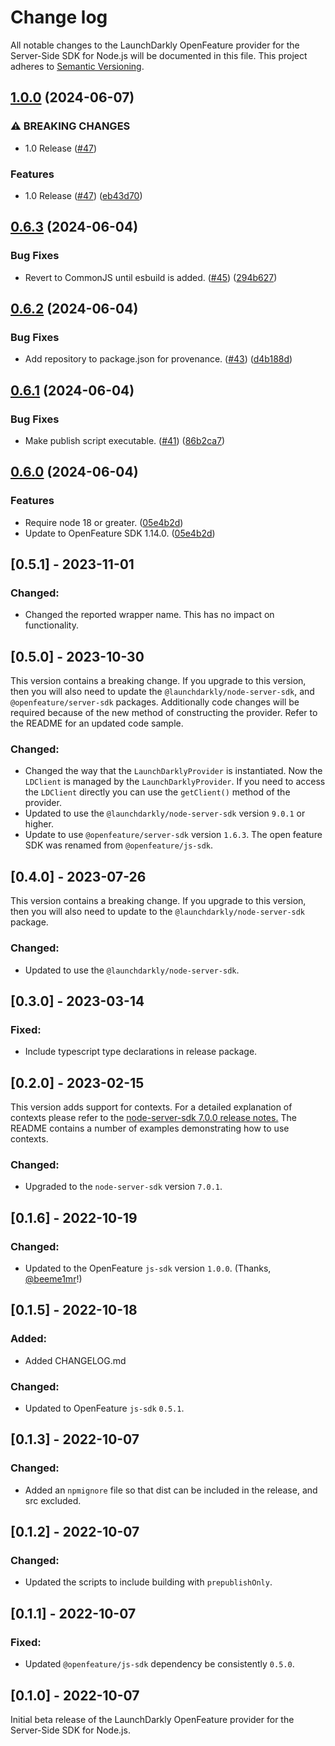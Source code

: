 # Change log

All notable changes to the LaunchDarkly OpenFeature provider for the Server-Side SDK for Node.js will be documented in this file. This project adheres to [Semantic Versioning](http://semver.org).

## [1.0.0](https://github.com/launchdarkly/openfeature-node-server/compare/openfeature-node-server-v0.6.3...openfeature-node-server-v1.0.0) (2024-06-07)


### ⚠ BREAKING CHANGES

* 1.0 Release ([#47](https://github.com/launchdarkly/openfeature-node-server/issues/47))

### Features

* 1.0 Release ([#47](https://github.com/launchdarkly/openfeature-node-server/issues/47)) ([eb43d70](https://github.com/launchdarkly/openfeature-node-server/commit/eb43d70955bc67cf660bbfa5a30da411636aeddb))

## [0.6.3](https://github.com/launchdarkly/openfeature-node-server/compare/openfeature-node-server-v0.6.2...openfeature-node-server-v0.6.3) (2024-06-04)


### Bug Fixes

* Revert to CommonJS until esbuild is added. ([#45](https://github.com/launchdarkly/openfeature-node-server/issues/45)) ([294b627](https://github.com/launchdarkly/openfeature-node-server/commit/294b627208d2a134900f3429e0892d5847752b83))

## [0.6.2](https://github.com/launchdarkly/openfeature-node-server/compare/openfeature-node-server-v0.6.1...openfeature-node-server-v0.6.2) (2024-06-04)


### Bug Fixes

* Add repository to package.json for provenance. ([#43](https://github.com/launchdarkly/openfeature-node-server/issues/43)) ([d4b188d](https://github.com/launchdarkly/openfeature-node-server/commit/d4b188d55ed2a478d0549c999c16a892093c1b3d))

## [0.6.1](https://github.com/launchdarkly/openfeature-node-server/compare/openfeature-node-server-v0.6.0...openfeature-node-server-v0.6.1) (2024-06-04)


### Bug Fixes

* Make publish script executable. ([#41](https://github.com/launchdarkly/openfeature-node-server/issues/41)) ([86b2ca7](https://github.com/launchdarkly/openfeature-node-server/commit/86b2ca7cc5e3d83e15b558653df3fe896084c1e0))

## [0.6.0](https://github.com/launchdarkly/openfeature-node-server/compare/openfeature-node-server-v0.5.1...openfeature-node-server-v0.6.0) (2024-06-04)


### Features

* Require node 18 or greater. ([05e4b2d](https://github.com/launchdarkly/openfeature-node-server/commit/05e4b2d74927ecfb3c7d8274bfd914bb6985cb92))
* Update to OpenFeature SDK 1.14.0. ([05e4b2d](https://github.com/launchdarkly/openfeature-node-server/commit/05e4b2d74927ecfb3c7d8274bfd914bb6985cb92))

## [0.5.1] - 2023-11-01
### Changed:
- Changed the reported wrapper name. This has no impact on functionality.

## [0.5.0] - 2023-10-30
This version contains a breaking change. If you upgrade to this version, then you will also need to update the `@launchdarkly/node-server-sdk`, and `@openfeature/server-sdk` packages. Additionally code changes will be required because of the new method of constructing the provider. Refer to the README for an updated code sample.

### Changed:
- Changed the way that the `LaunchDarklyProvider` is instantiated. Now the `LDClient` is managed by the `LaunchDarklyProvider`. If you need to access the `LDClient` directly you can use the `getClient()` method of the provider.
- Updated to use the `@launchdarkly/node-server-sdk` version `9.0.1` or higher.
- Update to use `@openfeature/server-sdk` version `1.6.3`. The open feature SDK was renamed from `@openfeature/js-sdk`.

## [0.4.0] - 2023-07-26
This version contains a breaking change. If you upgrade to this version, then you will also need to update to the `@launchdarkly/node-server-sdk` package.

### Changed:
- Updated to use the `@launchdarkly/node-server-sdk`.

## [0.3.0] - 2023-03-14
### Fixed:
- Include typescript type declarations in release package.

## [0.2.0] - 2023-02-15
This version adds support for contexts. For a detailed explanation of contexts please refer to the [node-server-sdk 7.0.0 release notes.](https://github.com/launchdarkly/node-server-sdk/releases/tag/7.0.0) The README contains a number of examples demonstrating how to use contexts.

### Changed:
- Upgraded to the `node-server-sdk` version `7.0.1`.

## [0.1.6] - 2022-10-19
### Changed:
- Updated to the OpenFeature `js-sdk` version `1.0.0`. (Thanks, [@beeme1mr](https://github.com/launchdarkly/openfeature-node-server/pull/14)!)

## [0.1.5] - 2022-10-18
### Added:
- Added CHANGELOG.md

### Changed:
- Updated to OpenFeature `js-sdk` `0.5.1`.

## [0.1.3] - 2022-10-07
### Changed:
- Added an `npmignore` file so that dist can be included in the release, and src excluded.

## [0.1.2] - 2022-10-07
### Changed:
- Updated the scripts to include building with `prepublishOnly`.

## [0.1.1] - 2022-10-07
### Fixed:
- Updated `@openfeature/js-sdk` dependency be consistently `0.5.0`.

## [0.1.0] - 2022-10-07
Initial beta release of the LaunchDarkly OpenFeature provider for the Server-Side SDK for Node.js.
